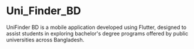 # Uni_Finder_BD
UniFinder BD is a mobile application developed using Flutter, designed to assist students in exploring bachelor's degree programs offered by public universities across Bangladesh.
